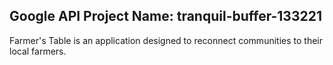 ## Google API Project Name: tranquil-buffer-133221

Farmer's Table is an application designed to reconnect communities to their local farmers.
